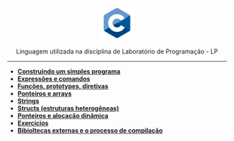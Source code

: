 <p align="center">
    <img width="80" src="./assets/img/c.png" />
</p>

<p align="center">
Linguagem utilizada na disciplina de Laboratório de Programação - LP
</p>

-------

- [**Construindo um simples programa**](https://github.com/beatrizoliveiira/my-fullstack-journey/blob/master/src/college/c/build-simple-program.md)
- [**Expressões e comandos**]()
- [**Funções, prototypes, diretivas**]()
- [**Ponteiros e arrays**]()
- [**Strings**]()
- [**Structs (estruturas heterogêneas)**]()
- [**Ponteiros e alocação dinâmica**]()
- [**Exercícios**](https://github.com/beatrizoliveiira/my-fullstack-journey/blob/master/src/college/c/exercises/exercises.md)
- [**Bibioltecas externas e o processo de compilação**]()

